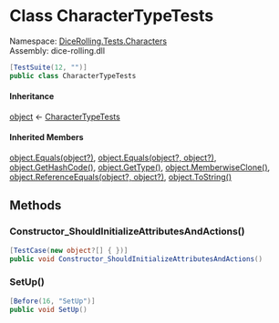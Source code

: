 # <a id="DiceRolling_Tests_Characters_CharacterTypeTests"></a> Class CharacterTypeTests

Namespace: [DiceRolling.Tests.Characters](DiceRolling.Tests.Characters.md)  
Assembly: dice\-rolling.dll  

```csharp
[TestSuite(12, "")]
public class CharacterTypeTests
```

#### Inheritance

[object](https://learn.microsoft.com/dotnet/api/system.object) ← 
[CharacterTypeTests](DiceRolling.Tests.Characters.CharacterTypeTests.md)

#### Inherited Members

[object.Equals\(object?\)](https://learn.microsoft.com/dotnet/api/system.object.equals\#system\-object\-equals\(system\-object\)), 
[object.Equals\(object?, object?\)](https://learn.microsoft.com/dotnet/api/system.object.equals\#system\-object\-equals\(system\-object\-system\-object\)), 
[object.GetHashCode\(\)](https://learn.microsoft.com/dotnet/api/system.object.gethashcode), 
[object.GetType\(\)](https://learn.microsoft.com/dotnet/api/system.object.gettype), 
[object.MemberwiseClone\(\)](https://learn.microsoft.com/dotnet/api/system.object.memberwiseclone), 
[object.ReferenceEquals\(object?, object?\)](https://learn.microsoft.com/dotnet/api/system.object.referenceequals), 
[object.ToString\(\)](https://learn.microsoft.com/dotnet/api/system.object.tostring)

## Methods

### <a id="DiceRolling_Tests_Characters_CharacterTypeTests_Constructor_ShouldInitializeAttributesAndActions"></a> Constructor\_ShouldInitializeAttributesAndActions\(\)

```csharp
[TestCase(new object?[] { })]
public void Constructor_ShouldInitializeAttributesAndActions()
```

### <a id="DiceRolling_Tests_Characters_CharacterTypeTests_SetUp"></a> SetUp\(\)

```csharp
[Before(16, "SetUp")]
public void SetUp()
```

